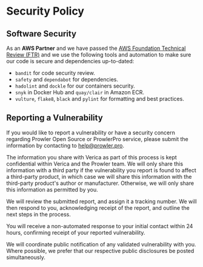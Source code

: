 # Security Policy

## Software Security
As an **AWS Partner** and we have passed the [AWS Foundation Technical Review (FTR)](https://aws.amazon.com/partners/foundational-technical-review/) and we use the following tools and automation to make sure our code is secure and dependencies up-to-dated:

- `bandit` for code security review.
- `safety` and `dependabot` for dependencies.
- `hadolint` and `dockle` for our containers security.
- `snyk` in Docker Hub and `quay/clair` in Amazon ECR.
- `vulture`, `flake8`, `black` and `pylint` for formatting and best practices.

## Reporting a Vulnerability

If you would like to report a vulnerability or have a security concern regarding Prowler Open Source or ProwlerPro service, please submit the information by contacting to help@prowler.pro.

The information you share with Verica as part of this process is kept confidential within Verica and the Prowler team. We will only share this information with a third party if the vulnerability you report is found to affect a third-party product, in which case we will share this information with the third-party product's author or manufacturer. Otherwise, we will only share this information as permitted by you.

We will review the submitted report, and assign it a tracking number. We will then respond to you, acknowledging receipt of the report, and outline the next steps in the process.

You will receive a non-automated response to your initial contact within 24 hours, confirming receipt of your reported vulnerability.

We will coordinate public notification of any validated vulnerability with you. Where possible, we prefer that our respective public disclosures be posted simultaneously.
